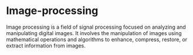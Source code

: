 # Image-processing
Image processing is a field of signal processing focused on analyzing and manipulating digital images. It involves the manipulation of images using mathematical operations and algorithms to enhance, compress, restore, or extract information from images.
